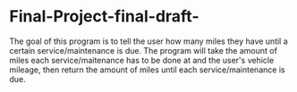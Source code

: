 # Final-Project-final-draft-
The goal of this program is to tell the user how many miles they have until a certain service/maintenance is due. 
The program will take the amount of miles each service/maitenance has to be done at and the user's vehicle mileage, 
then return the amount of miles until each service/maintenance is due.

